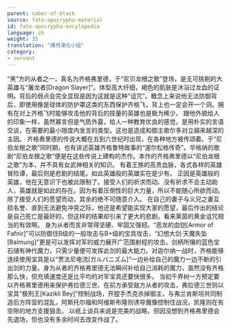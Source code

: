 ```yaml
---
parent: saber-of-black
source: fate-apocrypha-material
id: fate-apocrypha-encylopedia
language: zh
weight: 35
translation: "譯月漢化小组"
category:
- servant
---
```


“黑”方的从者之一，真名为齐格弗里德，于“尼贝龙根之歌”登场，是无可挑剔的大英雄与“屠龙者[Dragon Slayer]”。体型高大纤细，褐色的肌肤是沐浴过龙血的证明。背后的弱点会完全显现是因为这就是这种“诅咒”。概念上来说他无法防御背后，即使用像是球体的防护罩这类的东西保护齐格飞，背上也一定会开一个洞。拥有在对上齐格飞时能够攻击他的背后的技量的英雄也是极为稀少。
跟他外貌给人的印象一样，虽然寡言但是气质外露，给人一种教育优良的感觉。是用朴实的言语交谈，在需要的最小限度内发言的类型。这也是造成和御主歌尔多对立越来越深的主因。
齐格弗里德的传说大概在五到六世纪时出现，在各种地方被传颂着。于“尼伯龙根之歌”同时期，也有讲述英雄齐格鲁特故事的“渥尔松格传奇”。华格纳的歌剧“尼伯龙根之歌”便是在这些传说上建构的杰作。本作的齐格弗里德以“尼伯龙根之歌”为本，并不具有女武神相关的知识。
有着王族的高贵血脉，各式各样的英雄冒险谭，最后则是悲剧的结尾。如此英雄般的英雄实在是少有。
正因是英雄般的英雄，他在无意识下也被此限制了。接受人们的祈求而动、没有祈求不会主动助人，英雄就是如此的存在。因为有着压倒性的巨大力量，所以不能随心所欲而动。除了接受人们的愿望而动，其余的绝不可随意介入。
在自己的妻子与义兄之妻互损名誉、直到无法避免冲突之际，他还是希望能实现大家的愿望，最后作出的结论是自己死亡是最好的，但这样的结果却引来了更大的悲剧。看来莱茵的黄金诅咒相当的有效啊。
身为从者而言非常得坚硬、牢固又强韧。“恶龙的血铠[Armor of Fafnir]”可以防御住B级的一般攻击与B+级的宝具攻击，“幻想大剑·天魔失坠[Balmung]”更是可以发挥对军的威力展开广范围射程的攻击。剑柄所镶的蓝色宝石储有神代魔力，只需少量便可发挥此剑的最大能力。对迦尔纳一战时，齐格能够连续使用宝具是以“贾法尼电流[ガルバニズム]”一边补给自己的魔力一边不断的引出剑的力量。身为从者的齐格弗里德无法瞬间补给自己消耗的魔力，虽然没有齐格那么快，但充填速度还是比平均的对军宝具还要快很多。
当初千界树一方预定要以齐格弗里德用来保护弗拉德三世、在前方承受敌方从者的攻击，弗拉德三世则以宝具“极刑王[Kazikli Bey]”控制战场，开膛手杰克杀掉御主，与弗兰肯斯坦共同制造后方阵营的混乱，阿斯托尔福和阿维斯布隆则诱导魔像控制住战况，凯隆则在有空隙的地方支援狙击。
以纸上谈兵来说是完美的战略，但因没想到齐格弗里德会先退场，但也没有多余时间去改变作战了。
